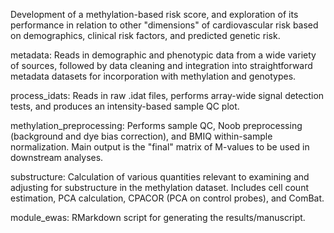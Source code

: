Development of a methylation-based risk score, and exploration of its performance in relation to other "dimensions" of cardiovascular risk based on demographics, clinical risk factors, and predicted genetic risk.

metadata: Reads in demographic and phenotypic data from a wide variety of sources, followed by data cleaning and integration into straightforward metadata datasets for incorporation with methylation and genotypes.

process_idats: Reads in raw .idat files, performs array-wide signal detection tests, and produces an intensity-based sample QC plot.

methylation_preprocessing: Performs sample QC, Noob preprocessing (background and dye bias correction), and BMIQ within-sample normalization. Main output is the "final" matrix of M-values to be used in downstream analyses.

substructure: Calculation of various quantities relevant to examining and adjusting for substructure in the methylation dataset. Includes cell count estimation, PCA calculation, CPACOR (PCA on control probes), and ComBat.

module_ewas: RMarkdown script for generating the results/manuscript.

